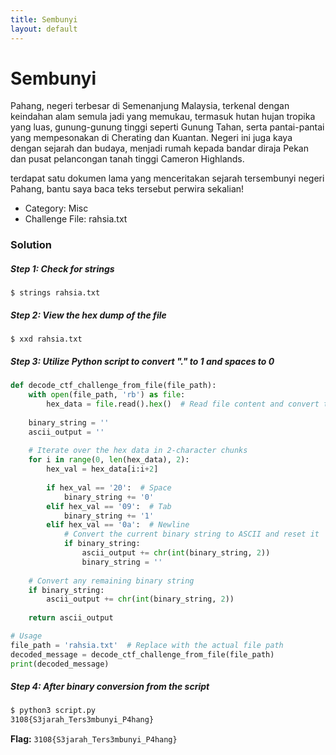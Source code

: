 ```yaml
---
title: Sembunyi
layout: default
---
```


# Sembunyi

Pahang, negeri terbesar di Semenanjung Malaysia, terkenal dengan keindahan alam semula jadi yang memukau, termasuk hutan hujan tropika yang luas, gunung-gunung tinggi seperti Gunung Tahan, serta pantai-pantai yang mempesonakan di Cherating dan Kuantan. Negeri ini juga kaya dengan sejarah dan budaya, menjadi rumah kepada bandar diraja Pekan dan pusat pelancongan tanah tinggi Cameron Highlands.

terdapat satu dokumen lama yang menceritakan sejarah tersembunyi negeri Pahang, bantu saya baca teks tersebut perwira sekalian!

- Category: Misc
- Challenge File: rahsia.txt

### Solution

##### Step 1: Check for strings 
```
$ strings rahsia.txt
```

##### Step 2: View the hex dump of the file
```
$ xxd rahsia.txt
```

##### Step 3: Utilize Python script to convert "." to 1 and spaces to 0
```py
def decode_ctf_challenge_from_file(file_path):
    with open(file_path, 'rb') as file:
        hex_data = file.read().hex()  # Read file content and convert to hex
    
    binary_string = ''
    ascii_output = ''
    
    # Iterate over the hex data in 2-character chunks
    for i in range(0, len(hex_data), 2):
        hex_val = hex_data[i:i+2]
        
        if hex_val == '20':  # Space
            binary_string += '0'
        elif hex_val == '09':  # Tab
            binary_string += '1'
        elif hex_val == '0a':  # Newline
            # Convert the current binary string to ASCII and reset it
            if binary_string:
                ascii_output += chr(int(binary_string, 2))
                binary_string = ''
    
    # Convert any remaining binary string
    if binary_string:
        ascii_output += chr(int(binary_string, 2))
    
    return ascii_output

# Usage
file_path = 'rahsia.txt'  # Replace with the actual file path
decoded_message = decode_ctf_challenge_from_file(file_path)
print(decoded_message)
```

##### Step 4: After binary conversion from the script
```sh
$ python3 script.py
3108{S3jarah_Ters3mbunyi_P4hang}
```

**Flag:** `3108{S3jarah_Ters3mbunyi_P4hang}`



